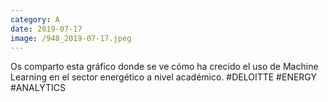 ```yaml
--- 
category: A 
date: 2019-07-17 
image: /948_2019-07-17.jpeg 
--- 
```


Os comparto esta gráfico donde se ve cómo ha crecido el uso de Machine Learning en el sector energético a nivel académico. #DELOITTE #ENERGY #ANALYTICS